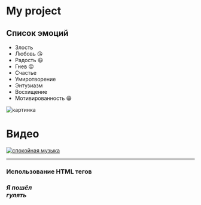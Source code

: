 # My project
## Список эмоций
* Злость
* Любовь :kissing_heart:
* Радость :smiley:
* Гнев :rage:
* Счастье
* Умиротворение
* Энтузиазм
* Восхищение
* Мотивированность :grin:

![картинка](https://st.depositphotos.com/1005145/2341/i/600/depositphotos_23418410-stock-photo-pink-flowers-in-the-mountains.jpg)

# Видео
[![спокойная музыка](https://i.ytimg.com/vi/ICQ8m88FA-s/maxresdefault.jpg)](https://www.youtube.com/watch?v=RCKnfsC9rH4)

---
 ### Использование HTML тегов
 ### *Я пошёл <br> гулять*
 